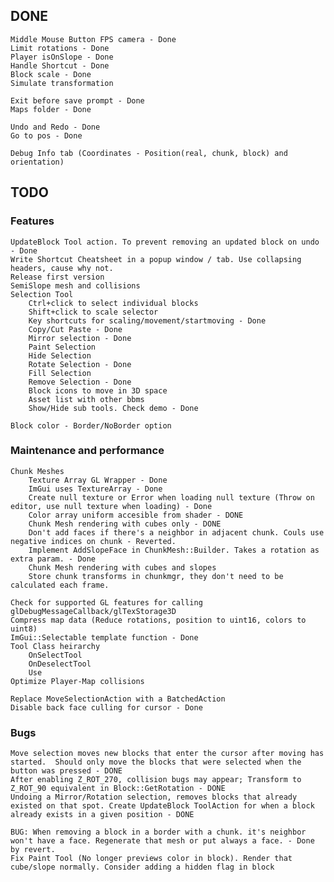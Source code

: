 
## DONE
    Middle Mouse Button FPS camera - Done
    Limit rotations - Done
    Player isOnSlope - Done
    Handle Shortcut - Done
    Block scale - Done
    Simulate transformation

    Exit before save prompt - Done
    Maps folder - Done
    
    Undo and Redo - Done
    Go to pos - Done

    Debug Info tab (Coordinates - Position(real, chunk, block) and orientation)

## TODO
### Features
    UpdateBlock Tool action. To prevent removing an updated block on undo - Done
    Write Shortcut Cheatsheet in a popup window / tab. Use collapsing headers, cause why not.
    Release first version
    SemiSlope mesh and collisions
    Selection Tool
        Ctrl+click to select individual blocks
        Shift+click to scale selector
        Key shortcuts for scaling/movement/startmoving - Done
        Copy/Cut Paste - Done
        Mirror selection - Done
        Paint Selection
        Hide Selection
        Rotate Selection - Done
        Fill Selection
        Remove Selection - Done
        Block icons to move in 3D space
        Asset list with other bbms
        Show/Hide sub tools. Check demo - Done
    
    Block color - Border/NoBorder option

### Maintenance and performance
    Chunk Meshes
        Texture Array GL Wrapper - Done
        ImGui uses TextureArray - Done
        Create null texture or Error when loading null texture (Throw on editor, use null texture when loading) - Done
        Color array uniform accesible from shader - DONE
        Chunk Mesh rendering with cubes only - DONE
        Don't add faces if there's a neighbor in adjacent chunk. Couls use negative indices on chunk - Reverted.
        Implement AddSlopeFace in ChunkMesh::Builder. Takes a rotation as extra param. - Done
        Chunk Mesh rendering with cubes and slopes
        Store chunk transforms in chunkmgr, they don't need to be calculated each frame.

    Check for supported GL features for calling glDebugMessageCallback/glTexStorage3D
    Compress map data (Reduce rotations, position to uint16, colors to uint8)
    ImGui::Selectable template function - Done
    Tool Class heirarchy
        OnSelectTool
        OnDeselectTool
        Use
    Optimize Player-Map collisions

    Replace MoveSelectionAction with a BatchedAction
    Disable back face culling for cursor - Done


### Bugs
    Move selection moves new blocks that enter the cursor after moving has started.  Should only move the blocks that were selected when the button was pressed - DONE
    After enabling Z_ROT_270, collision bugs may appear; Transform to Z_ROT_90 equivalent in Block::GetRotation - DONE
    Undoing a Mirror/Rotation selection, removes blocks that already existed on that spot. Create UpdateBlock ToolAction for when a block already exists in a given position - DONE

    BUG: When removing a block in a border with a chunk. it's neighbor won't have a face. Regenerate that mesh or put always a face. - Done by revert.
    Fix Paint Tool (No longer previews color in block). Render that cube/slope normally. Consider adding a hidden flag in block
